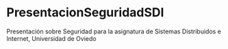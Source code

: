 PresentacionSeguridadSDI
========================

Presentación sobre Seguridad para la asignatura de Sistemas Distribuidos e Internet, Universidad de Oviedo